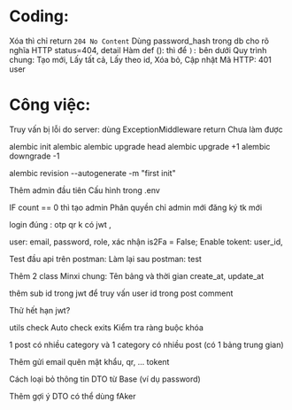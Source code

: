 <!-- Học thư viện pydantic -->
<!-- Học thư viện datetime -->
<!-- Học thư viện faker -->
<!-- Học thư viện typing python -->
<!-- Học Git -->
<!-- Học NodeJS MSA có post comment -->
<!-- mongodb -->

# Coding:

Xóa thì chỉ return `204 No Content`
Dùng password_hash trong db cho rõ nghĩa
HTTP status=404, detail
Hàm def (): thì để `):` bên dưới
Quy trình chung: Tạo mới, Lấy tất cả, Lấy theo id, Xóa bỏ, Cập nhật
Mã HTTP: 401 user

# Công việc:

<!-- Sử dụng FastAPI framework (python) -->

<!-- !FastAPI -->

<!-- Sử dụng thư viện SQLAlchemy -->
<!-- Xây dựng 3 bảng -->

<!-- !SQLAlchemy -->
<!-- !ORM -->

<!-- Sử dụng method get/put/delete/post -->

<!-- Xác thực và phân quyền: -->
<!-- Thêm 1 bảng user -->
<!-- role là 1 hàng trong bảng với 2 loại "admin" và "user" -->
<!-- Password mã hóa rồi mới lưu vào database -->

<!-- Xác thực bằng jwt -->
<!-- jwt có xác thực thêm quyền của user -->
<!-- Các đầu api được phân quyền theo quyền của user -->

<!-- Phân quyền: -->
<!-- Admin all và CRUD thể loại -->
<!-- Thêm sửa xóa (posts, comment) chỉ chủ nhân -->

<!-- !jwt -->
<!-- !json -->
<!-- !hash -->

<!-- Sử dụng docker -->
<!-- Sử dụng mysql trong docker -->

<!-- !docker -->

<!-- Xử lý connect db với: -->
<!-- retry_delay: Thời gian chờ thử lại -->
<!-- retries: Số lần thử lại -->

<!-- Thêm validate: -->
<!-- dùng field_validator -->
<!-- và regex -->

<!-- !regex -->

<!-- Chuyển từ http sang https -->

<!-- !SSL -->

Truy vấn bị lỗi do server: dùng ExceptionMiddleware return
Chưa làm được

<!-- @Nhưng tất cả lỗi DB đều bị return -->

<!-- Quản lý SQL .v1 .v2 Migration: Dùng `alembic` -->

alembic init alembic
alembic upgrade head
alembic upgrade +1
alembic downgrade -1

alembic revision --autogenerate -m "first init"

<!-- !alembic -->
<!-- @ Muốn dùng lệnh -->
<!-- alembic upgrade head -->
<!-- trong docker nhưng db chưa khởi động -->

Thêm admin đầu tiên
Cấu hình trong .env

IF count == 0 thì tạo admin
Phân quyền chỉ admin mới đăng ký tk mới

<!-- @ Có dùng trực tiếp trong app/api  -->
<!-- https://gist.github.com/jsmsalt/26bf25844870d59eee17997727e3a631 -->

<!-- # -->

<!-- -->

login đúng : otp qr
k có jwt ,

<!-- -->

user: email, password, role, xác nhận is2Fa = False; Enable
tokent: user_id,

<!-- -->
<!-- ! -->

Test đầu api trên postman:
Làm lại sau
postman: test

<!-- ! Học Postman -->

Thêm 2 class Minxi chung: Tên bảng và thời gian create_at, update_at

<!-- -->

thêm sub id trong jwt để truy vấn user id trong post comment

Thử hết hạn jwt?

utils check Auto check exits Kiểm tra ràng buộc khóa

1 post có nhiều category và 1 category có nhiều post (có 1 bảng trung gian)

Thêm gửi email quên mật khẩu, qr, ... tokent

<!-- Thêm logging xóa sau một giờ, 7 ngày 30 60 90.... env -->
<!-- ! Học thư viện log -->

Cách loại bỏ thông tin DTO từ Base (ví dụ password)

Thêm gợi ý DTO có thể dùng fAker
